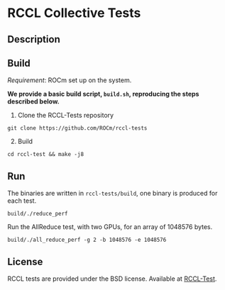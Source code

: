 # RCCL Collective Tests

## Description

## Build

*Requirement*: ROCm set up on the system.

**We provide a basic build script, `build.sh`, reproducing the steps described below.**

1. Clone the RCCL-Tests repository
```
git clone https://github.com/ROCm/rccl-tests
```

2. Build
```
cd rccl-test && make -j8
```

## Run

The binaries are written in `rccl-tests/build`, one binary is produced for each test.
```
build/./reduce_perf
```

Run the AllReduce test, with two GPUs, for an array of 1048576 bytes.
```
build/./all_reduce_perf -g 2 -b 1048576 -e 1048576
```

## License
RCCL tests are provided under the BSD license. Available at [RCCL-Test](https://github.com/ROCm/rccl-tests).
